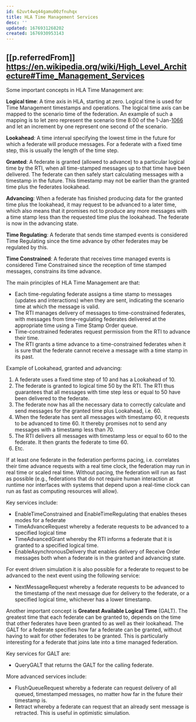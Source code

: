 ```yaml
---
id: 62uvt4wq44gamu00zfnuhqx
title: HLA Time Management Services
desc: ''
updated: 1676931268202
created: 1676930953143
---
```


## [[p.referredFrom]] https://en.wikipedia.org/wiki/High_Level_Architecture#Time_Management_Services

Some important concepts in HLA Time Management are:

**Logical time**: A time axis in HLA, starting at zero. Logical time is used for Time Management timestamps and operations. The logical time axis can be mapped to the scenario time of the federation. An example of such a mapping is to let zero represent the scenario time 8:00 of the 1-Jan-[1066](https://en.wikipedia.org/wiki/1066) and let an increment by one represent one second of the scenario.

**Lookahead**: A time interval specifying the lowest time in the future for which a federate will produce messages. For a federate with a fixed time step, this is usually the length of the time step.

**Granted**: A federate is granted (allowed to advance) to a particular logical time by the RTI, when all time-stamped messages up to that time have been delivered. The federate can then safely start calculating messages with a timestamp in the future. This timestamp may not be earlier than the granted time plus the federates lookahead.

**Advancing**: When a federate has finished producing data for the granted time plus the lookahead, it may request to be advanced to a later time, which also means that it promises not to produce any more messages with a time stamp less than the requested time plus the lookahead. The federate is now in the advancing state.

**Time Regulating**: A federate that sends time stamped events is considered Time Regulating since the time advance by other federates may be regulated by this.

**Time Constrained**: A federate that receives time managed events is considered Time Constrained since the reception of time stamped messages, constrains its time advance.

The main principles of HLA Time Management are that:

-   Each time-regulating federate assigns a time stamp to messages (updates and interactions) when they are sent, indicating the scenario time at which the message is valid.
-   The RTI manages delivery of messages to time-constrained federates, with messages from time-regulating federates delivered at the appropriate time using a Time Stamp Order queue.
-   Time-constrained federates request permission from the RTI to advance their time.
-   The RTI grants a time advance to a time-constrained federates when it is sure that the federate cannot receive a message with a time stamp in its past.

Example of Lookahead, granted and advancing:

1.  A federate uses a fixed time step of 10 and has a Lookahead of 10.
2.  The federate is granted to logical time 50 by the RTI. The RTI thus guarantees that all messages with time step less or equal to 50 have been delivered to the federate.
3.  The federate now has all the necessary data to correctly calculate and send messages for the granted time plus Lookahead, i.e. 60.
4.  When the federate has sent all messages with timestamp 60, it requests to be advanced to time 60. It thereby promises not to send any messages with a timestamp less than 70.
5.  The RTI delivers all messages with timestamp less or equal to 60 to the federate. It then grants the federate to time 60.
6.  Etc.

If at least one federate in the federation performs pacing, i.e. correlates their time advance requests with a real time clock, the federation may run in real time or scaled real time. Without pacing, the federation will run as fast as possible (e.g., federations that do not require human interaction at runtime nor interfaces with systems that depend upon a real-time clock can run as fast as computing resources will allow).

Key services include:

-   EnableTimeConstrained and EnableTimeRegulating that enables theses modes for a federate
-   TimeAdvanceRequest whereby a federate requests to be advanced to a specified logical time
-   TimeAdvancedGrant whereby the RTI informs a federate that it is granted to a specified logical time.
-   EnableAsynchronousDelivery that enables delivery of Receive Order messages both when a federate is in the granted and advancing state.

For event driven simulation it is also possible for a federate to request to be advanced to the next event using the following service:

-   NextMessageRequest whereby a federate requests to be advanced to the timestamp of the next message due for delivery to the federate, or a specified logical time, whichever has a lower timestamp.

Another important concept is **Greatest Available Logical Time** (GALT). The greatest time that each federate can be granted to, depends on the time that other federates have been granted to as well as their lookahead. The GALT for a federate specifies how far a federate can be granted, without having to wait for other federates to be granted. This is particularly interesting for a federate that joins late into a time managed federation.

Key services for GALT are:

-   QueryGALT that returns the GALT for the calling federate.

More advanced services include:

-   FlushQueueRequest whereby a federate can request delivery of all queued, timestamped messages, no matter how far in the future their timestamp is.
-   Retract whereby a federate can request that an already sent message is retracted. This is useful in optimistic simulation.